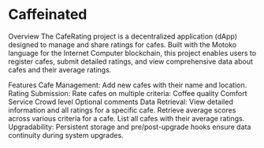 # Caffeinated
Overview
The CafeRating project is a decentralized application (dApp) designed to manage and share ratings for cafes. Built with the Motoko language for the Internet Computer blockchain, this project enables users to register cafes, submit detailed ratings, and view comprehensive data about cafes and their average ratings.

Features
Cafe Management: Add new cafes with their name and location.
Rating Submission: Rate cafes on multiple criteria:
Coffee quality
Comfort
Service
Crowd level
Optional comments
Data Retrieval:
View detailed information and all ratings for a specific cafe.
Retrieve average scores across various criteria for a cafe.
List all cafes with their average ratings.
Upgradability: Persistent storage and pre/post-upgrade hooks ensure data continuity during system upgrades.
